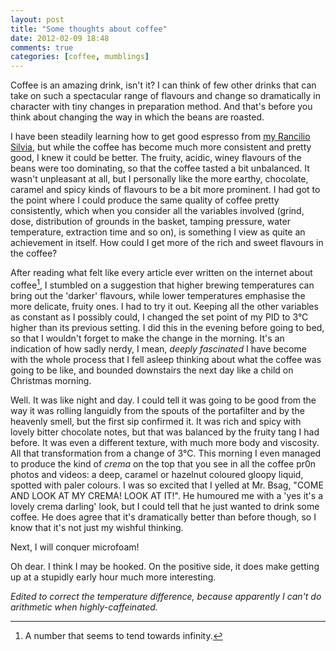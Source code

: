 ```yaml
---
layout: post
title: "Some thoughts about coffee"
date: 2012-02-09 18:48
comments: true
categories: [coffee, mumblings] 
---
```


Coffee is an amazing drink, isn't it? I can think of few other drinks that can
take on such a spectacular range of flavours and change so dramatically in
character with tiny changes in preparation method. And that's before you
think about changing the way in which the beans are roasted.

I have been steadily learning how to get good espresso from 
[my Rancilio Silvia][1], but while the coffee has become much more consistent
and pretty good, I knew it could be better. The fruity, acidic, winey flavours of
the beans were too dominating, so that the coffee tasted a bit unbalanced. It
wasn't unpleasant at all, but I personally like the more earthy, chocolate,
caramel and spicy kinds of flavours to be a bit more prominent. I had got to
the point where I could produce the same quality of coffee pretty consistently,
which when you consider all the variables involved (grind, dose, distribution of grounds
in the basket, tamping pressure, water temperature, extraction time and so on),
is something I view as quite an achievement in itself. How could I get more of
the rich and sweet flavours in the coffee?

After reading what felt like every article ever written on the
internet about coffee[^1], I stumbled on a suggestion that higher
brewing temperatures can bring out the 'darker' flavours, while lower
temperatures emphasise the more delicate, fruity ones. I had to
try it out. Keeping all the other variables as constant as I possibly
could, I changed the set point of my PID to 3&deg;C higher than its
previous setting. I did this in the evening before going to bed, so that
I wouldn't forget to make the change in the morning. It's an indication
of how sadly nerdy, I mean, _deeply fascinated_ I have become with the
whole process that I fell asleep thinking about what the coffee was
going to be like, and bounded downstairs the next day
like a child on Christmas morning.

Well. It was like night and day. I could tell it was going to be good
from the way it was rolling languidly from the spouts of the portafilter
and by the heavenly smell, but the first sip confirmed it. It was rich
and spicy with lovely bitter chocolate notes, but that was balanced by
the fruity tang I had before. It was even a different texture, with
much more body and viscosity. All that transformation from a change of
3&deg;C. This morning I even managed to produce the kind of _crema_ on
the top that you see in all the coffee pr0n photos and videos: a deep,
caramel or hazelnut coloured gloopy liquid, spotted with paler colours.
I was so excited that I yelled at Mr. Bsag, "COME AND LOOK AT MY CREMA!
LOOK AT IT!". He humoured me with a 'yes it's a lovely crema darling' look,
but I could tell that he just wanted to drink some coffee. He does agree
that it's dramatically better than before though, so I know that it's
not just my wishful thinking.

Next, I will conquer microfoam!

Oh dear. I think I may be hooked. On the positive side, it does make getting up
at a stupidly early hour much more interesting.

_Edited to correct the temperature difference, because apparently I can't do
arithmetic when highly-caffeinated._



[^1]: A number that seems to tend towards infinity.

 

[1]: http://rousette.org.uk/blog/archives/miss-silvia-is-at-home/
